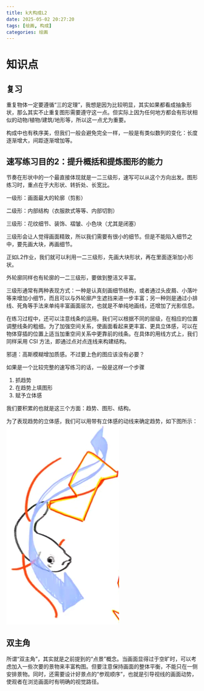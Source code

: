 ```yaml
---
title: k大构成L2
date: 2025-05-02 20:27:20
tags: [绘画, 构成]
categories: 绘画
---
```

# 知识点
## 复习
重复物体一定要遵循“三的定理”，我想是因为比较明显，其实如果都看成抽象形状，那么其实不止重复图形需要遵守这一点。但实际上因为任何地方都会有形状相似的动物/植物/建筑/地形等，所以这一点尤为重要。

构成中也有秩序美，但我们一般会避免完全一样，一般是有类似数列的变化：长度逐渐增大，间距逐渐增加等。

## 速写练习目的2：提升概括和提炼图形的能力
节奏在形状中的一个最直接体现就是一二三级形，速写可以从这个方向出发。图形练习时，重点在于大形状、转折处、长宽比。

一级形：画面最大的轮廓（剪影）

二级形：内部结构（衣服款式等等、内部切割）

三级形：花纹细节、装饰、褶皱、小色块（尤其是闭塞）

三级形会让人觉得画面精致，所以我们需要有很小的细节。但是不能陷入细节之中，要先画大块，再画细节。

正如L2作业，我们就可以利用一二三级形，先画大块形状，再在里面逐渐加小形状。

外轮廓同样也有轮廓的一二三级形，要做到整洁又丰富。

三级形通常有两种表现方式：一种是认真刻画细节结构，或者通过头皮屑、小落叶等来增加小细节，而且可以与外轮廓产生遮挡来进一步丰富；另一种则是通过小排线、死角等手法来单纯丰富画面层次，也就是不单纯地画线，还增加了光影信息。

在练习过程中，还可以注意线条的运用。我们可以根据不同的层级，在相应的位置调整线条的粗细。为了加强空间关系，使画面看起来更丰富、更具立体感，可以在物体穿插的位置上适当加重空间关系中更靠前的线条。在具体的用线方式上，我们同样采用 CSI 方法，即通过点对点连线来构建结构。

邪道：高斯模糊增加质感。不过要上色的图应该没有必要？

如果是一个比较完整的速写练习的话，一般是这样一个步骤
1. 抓趋势
2. 在趋势上填图形
3. 赋予立体感

我们要积累的也就是这三个方面：趋势、图形、结构。

为了表现趋势的立体感，我们可以用带有立体感的动线来确定趋势，如下图所示：
<img src="/illustrations/k大构成L2/1.jpg" alt="有立体感的动线">
## 双主角
所谓“双主角”，其实就是之前提到的“点景”概念。当画面显得过于空旷时，可以考虑加入一些次要的景物来丰富构图。但要注意保持画面的整体平衡，不能只在一侧安排景物。同时，还需要设计好景点的“参观顺序”，也就是引导视线的画面动势，使观者在浏览画面时有明确的视觉路径。